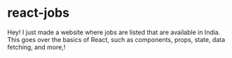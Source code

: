 # react-jobs
Hey! I just made a website where jobs are listed that are available in India. This goes over the basics of React, such as components, props, state, data fetching, and more,! 
